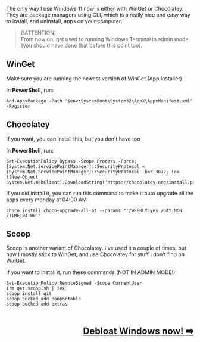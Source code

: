 The only way I use Windows 11 now is either with WinGet or Chocolatey. They are package managers using CLI, which is a really nice and easy way to install, and uninstall, apps on your computer.

> [!ATTENTION]  
> From now on, get used to running Windows Terminal in admin mode (you should have done that before this point too).

## WinGet

Make sure you are running the newest version of WinGet (App Installer)

   In **PowerShell**, run:  
   ```terminal
   Add-AppxPackage -Path "$env:SystemRoot\System32\AppX\AppxManifest.xml" -Register
   ```

## Chocolatey

If you want, you can install this, but you don't have too

   In **PowerShell**, run:  
   ```terminal
   Set-ExecutionPolicy Bypass -Scope Process -Force; [System.Net.ServicePointManager]::SecurityProtocol = [System.Net.ServicePointManager]::SecurityProtocol -bor 3072; iex ((New-Object System.Net.WebClient).DownloadString('https://chocolatey.org/install.ps1'))
   ```

   If you did install it, you can run this command to make it auto upgrade all the apps every monday at 04:00 AM
   ```terminal
   choco install choco-upgrade-all-at --params "'/WEEKLY:yes /DAY:MON /TIME:04:00'"
   ```

## Scoop

Scoop is another variant of Chocolatey. I've used it a couple of times, but now I mostly stick to WinGet, and use Chocolatey for stuff I don't find on WinGet.

   If you want to install it, run these commands (NOT IN ADMIN MODE!):
   ```terminal
   Set-ExecutionPolicy RemoteSigned -Scope CurrentUser
   irm get.scoop.sh | iex
   scoop install git
   scoop bucked add nonportable
   scoop bucked add extras
   ```

<br /><br /><span style="font-size: 24px; float:right;">**[Debloat Windows now! ➡️](debloat.md)**</span><br /><br /><br />